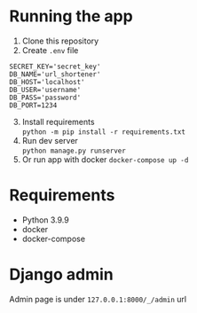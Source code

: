 # Running the app
1. Clone this repository
2. Create `.env` file
```
SECRET_KEY='secret_key'
DB_NAME='url_shortener'
DB_HOST='localhost'
DB_USER='username'
DB_PASS='password'
DB_PORT=1234
```
3. Install requirements  
`python -m pip install -r requirements.txt`
4. Run dev server  
`python manage.py runserver`
5. Or run app with docker
`docker-compose up -d`

# Requirements
- Python 3.9.9
- docker
- docker-compose

# Django admin
Admin page is under `127.0.0.1:8000/_/admin` url
